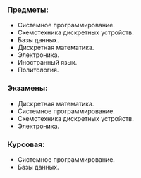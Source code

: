 ### Предметы:
- Системное программирование.
- Схемотехника дискретных устройств.
- Базы данных.
- Дискретная математика.
- Электроника.
- Иностранный язык.
- Политология.

### Экзамены:
- Дискретная математика.
- Системное программирование.
- Схемотехника дискретных устройств.
- Электроника.

### Курсовая: 
- Системное программирование.
- Базы данных.
